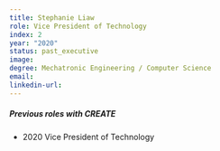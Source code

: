 ```yaml
---
title: Stephanie Liaw
role: Vice President of Technology
index: 2
year: "2020"
status: past_executive
image:
degree: Mechatronic Engineering / Computer Science
email:
linkedin-url:
---
```

##### Previous roles with CREATE

- 2020 Vice President of Technology